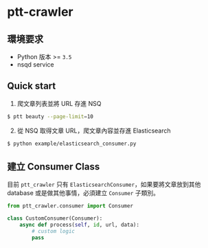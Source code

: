 ptt-crawler
===========

## 環境要求

* Python 版本 >= `3.5`
* nsqd service

## Quick start

1. 爬文章列表並將 URL 存進 NSQ

```bash
$ ptt beauty --page-limit=10
```

2. 從 NSQ 取得文章 URL，爬文章內容並存進 Elasticsearch

```bash
$ python example/elasticsearch_consumer.py
```

## 建立 Consumer Class

目前 `ptt_crawler` 只有 `ElasticsearchConsumer`，如果要將文章放到其他 database 或是做其他事情，必須建立 `Consumer` 子類別。

```python
from ptt_crawler.consumer import Consumer

class CustomConsumer(Consumer):
    async def process(self, id, url, data):
        # custom logic
        pass
```
